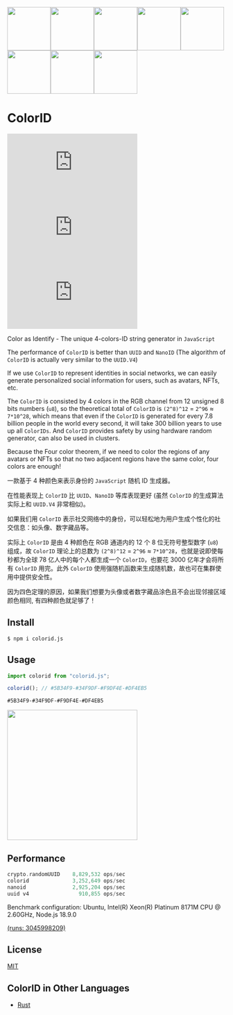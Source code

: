 <img src="https://user-images.githubusercontent.com/11075892/189524235-e20dfc88-6986-468c-8920-349887e516ce.svg" width="100px" /><img src="https://user-images.githubusercontent.com/11075892/189524254-ff66b01a-ea54-4025-8c99-fbc413814c8a.svg" width="100px" /><img src="https://user-images.githubusercontent.com/11075892/189524263-537b3569-6c45-4ee7-8139-e0fddf9b2226.svg" width="100px" /><img src="https://user-images.githubusercontent.com/11075892/189524266-aa3bb68c-0cbb-4120-916d-257ecc0db246.svg" width="100px" /><img src="https://user-images.githubusercontent.com/11075892/189524271-e3c92f62-4ef1-4703-8438-640ae436c8fc.svg" width="100px" /><img src="https://user-images.githubusercontent.com/11075892/189524273-4c569f99-3ba4-4c70-a22e-ed67b1be34f3.svg" width="100px" /><img src="https://user-images.githubusercontent.com/11075892/189524274-d3b4faea-b1a1-42fd-a32b-a16ded1a007e.svg" width="100px" /><img src="https://user-images.githubusercontent.com/11075892/189524281-e6cf4b57-a932-4795-9dc7-22675d209af0.svg" width="100px" />

# ColorID


[![license](https://img.shields.io/npm/l/colorid.js?color=red)](https://revolunet.mit-license.org/) [![npm](https://img.shields.io/npm/v/colorid.js?color=cyan)](https://www.npmjs.com/package/colorid.js) [![downloads](https://img.shields.io/npm/dm/colorid.js)](https://www.npmjs.com/package/colorid.js)

Color as Identify - The unique 4-colors-ID string generator in `JavaScript`

The performance of `ColorID` is better than `UUID` and `NanoID` (The algorithm of `ColorID` is actually very similar to the `UUID.V4`)

If we use `ColorID` to represent identities in social networks, we can easily generate personalized social information for users, such as avatars, NFTs, etc.

The `ColorID` is consisted by 4 colors in the RGB channel from 12 unsigned 8 bits numbers (`u8`), so the theoretical total of `ColorID` is `(2^8)^12` = `2^96` ≈ `7*10^28`, which means that even if the `ColorID` is generated for every 7.8 billion people in the world every second, it will take 300 billion years to use up all `ColorIDs`. And `ColorID` provides safety by using hardware random generator, can also be used in clusters.

Because the Four color theorem, if we need to color the regions of any avatars or NFTs so that no two adjacent regions have the same color, four colors are enough!

一款基于 4 种颜色来表示身份的 `JavaScript` 随机 ID 生成器。

在性能表现上 `ColorID` 比 `UUID`、`NanoID` 等库表现更好 (虽然 `ColorID` 的生成算法实际上和 `UUID.V4` 非常相似)。

如果我们用 `ColorID` 表示社交网络中的身份，可以轻松地为用户生成个性化的社交信息：如头像、数字藏品等。

实际上 `ColorID` 是由 4 种颜色在 RGB 通道内的 12 个 8 位无符号整型数字 (`u8`) 组成，故 `ColorID` 理论上的总数为 `(2^8)^12` = `2^96` ≈ `7*10^28`，也就是说即使每秒都为全球 78 亿人中的每个人都生成一个 `ColorID`，也要花 3000 亿年才会将所有 `ColorID` 用完。此外 `ColorID` 使用强随机函数来生成随机数，故也可在集群使用中提供安全性。

因为四色定理的原因，如果我们想要为头像或者数字藏品涂色且不会出现邻接区域颜色相同, 有四种颜色就足够了！

## Install

```shell
$ npm i colorid.js
```

## Usage

```js
import colorid from "colorid.js";

colorid(); // #5B34F9-#34F9DF-#F9DF4E-#DF4EB5
```

`#5B34F9-#34F9DF-#F9DF4E-#DF4EB5`

<img src="https://user-images.githubusercontent.com/11075892/189944569-e00bfbaf-7e6e-408d-8a60-32994f79a2a2.svg" width="300px">

## Performance

```rust
crypto.randomUUID    8,829,532 ops/sec
colorid              3,252,649 ops/sec
nanoid               2,925,204 ops/sec
uuid v4                910,855 ops/sec
```


Benchmark configuration: Ubuntu, Intel(R) Xeon(R) Platinum 8171M CPU @ 2.60GHz, Node.js 18.9.0

[(runs: 3045998209)](https://github.com/rustq/colorid.js/actions/runs/3045998209/jobs/4908256305)


## License

[MIT](https://opensource.org/licenses/MIT)


## ColorID in Other Languages

- [Rust](https://github.com/rustq/colorid)
